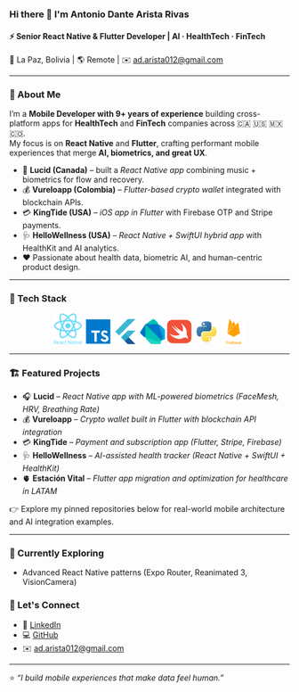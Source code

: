 ### Hi there 👋 I'm **Antonio Dante Arista Rivas**

#### ⚡ Senior React Native & Flutter Developer | AI · HealthTech · FinTech  
📍 La Paz, Bolivia | 🌎 Remote | ✉️ [ad.arista012@gmail.com](mailto:ad.arista012@gmail.com)

---

### 🧩 About Me

I’m a **Mobile Developer with 9+ years of experience** building cross-platform apps for **HealthTech** and **FinTech** companies across 🇨🇦 🇺🇸 🇲🇽 🇨🇴.  
My focus is on **React Native** and **Flutter**, crafting performant mobile experiences that merge **AI, biometrics, and great UX**.

- 💼 **Lucid (Canada)** – built a *React Native app* combining music + biometrics for flow and recovery.  
- 💰 **Vureloapp (Colombia)** – *Flutter-based crypto wallet* integrated with blockchain APIs.  
- 💳 **KingTide (USA)** – *iOS app in Flutter* with Firebase OTP and Stripe payments.  
- 🩺 **HelloWellness (USA)** – *React Native + SwiftUI hybrid app* with HealthKit and AI analytics.  
- ❤️ Passionate about health data, biometric AI, and human-centric product design.

---

### 🧰 Tech Stack

<div align='center'>
  <img src='https://github.com/devicons/devicon/blob/master/icons/reactnative/reactnative-original-wordmark.svg' width='55' title='React Native' alt='React Native' />
  <img src='https://github.com/devicons/devicon/blob/master/icons/typescript/typescript-plain.svg' width='45' title='TypeScript' alt='TypeScript' />
  <img src='https://github.com/devicons/devicon/blob/master/icons/flutter/flutter-original.svg' width='45' title='Flutter' alt='Flutter' />
  <img src='https://github.com/devicons/devicon/blob/master/icons/dart/dart-original.svg' width='45' title='Dart' alt='Dart' />
  <img src='https://github.com/devicons/devicon/blob/master/icons/swift/swift-original.svg' width='45' title='Swift' alt='Swift' />
  <img src='https://github.com/devicons/devicon/blob/master/icons/python/python-original.svg' width='45' title='Python' alt='Python' />
  <img src='https://github.com/devicons/devicon/blob/master/icons/firebase/firebase-plain-wordmark.svg' width='45' title='Firebase' alt='Firebase' />
</div>

---

### 🏗️ Featured Projects

- 🎧 **Lucid** – *React Native app with ML-powered biometrics (FaceMesh, HRV, Breathing Rate)*  
- 💰 **Vureloapp** – *Crypto wallet built in Flutter with blockchain API integration*  
- 💳 **KingTide** – *Payment and subscription app (Flutter, Stripe, Firebase)*  
- 🩺 **HelloWellness** – *AI-assisted health tracker (React Native + SwiftUI + HealthKit)*  
- 🫀 **Estación Vital** – *Flutter app migration and optimization for healthcare in LATAM*  

👉 Explore my pinned repositories below for real-world mobile architecture and AI integration examples.

---

### 🌱 Currently Exploring

- Advanced React Native patterns (Expo Router, Reanimated 3, VisionCamera)

### 🤝 Let's Connect

- 💼 [LinkedIn](https://www.linkedin.com/in/antonio-dante-arista-rivas-mobile-developer/)  
- 💻 [GitHub](https://github.com/adarista012)  
- ✉️ [ad.arista012@gmail.com](mailto:ad.arista012@gmail.com)

---

⭐️ *“I build mobile experiences that make data feel human.”*

